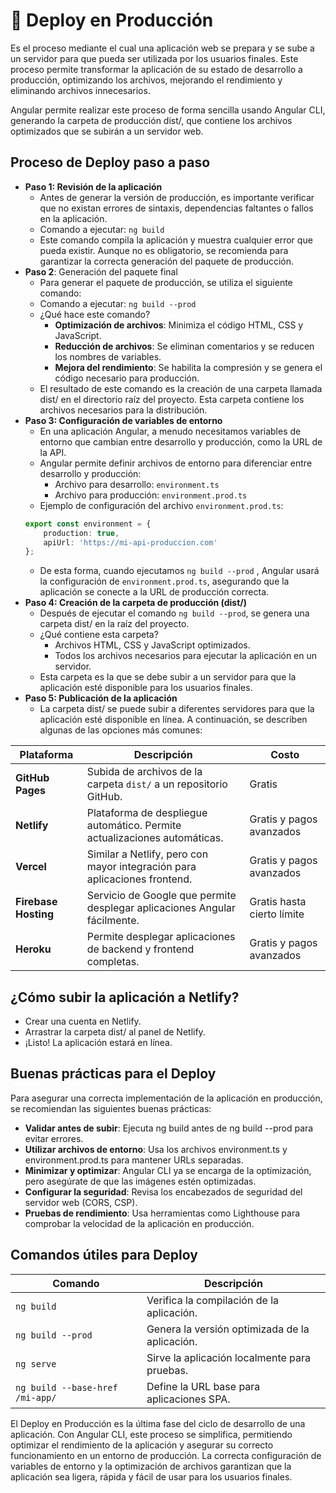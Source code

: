 # 🚀 Deploy en Producción
Es el proceso mediante el cual una aplicación web se prepara y se sube a un servidor para que pueda ser utilizada por los usuarios finales. Este proceso permite transformar la aplicación de su estado de desarrollo a producción, optimizando los archivos, mejorando el rendimiento y eliminando archivos innecesarios.

Angular permite realizar este proceso de forma sencilla usando Angular CLI, generando la carpeta de producción dist/, que contiene los archivos optimizados que se subirán a un servidor web.

## Proceso de Deploy paso a paso
- **Paso 1: Revisión de la aplicación**
    - Antes de generar la versión de producción, es importante verificar que no existan errores de sintaxis, dependencias faltantes o fallos en la aplicación.
    - Comando a ejecutar: `ng build`
    - Este comando compila la aplicación y muestra cualquier error que pueda existir. Aunque no es obligatorio, se recomienda para garantizar la correcta generación del paquete de producción.
- **Paso 2**: Generación del paquete final
    - Para generar el paquete de producción, se utiliza el siguiente comando:
    - Comando a ejecutar: `ng build --prod`
    - ¿Qué hace este comando?
        - **Optimización de archivos**: Minimiza el código HTML, CSS y JavaScript.
        - **Reducción de archivos**: Se eliminan comentarios y se reducen los nombres de variables.
        - **Mejora del rendimiento**: Se habilita la compresión y se genera el código necesario para producción.
    - El resultado de este comando es la creación de una carpeta llamada dist/ en el directorio raíz del proyecto. Esta carpeta contiene los archivos necesarios para la distribución.
- **Paso 3: Configuración de variables de entorno**
    - En una aplicación Angular, a menudo necesitamos variables de entorno que cambian entre desarrollo y producción, como la URL de la API.
    - Angular permite definir archivos de entorno para diferenciar entre desarrollo y producción:
        - Archivo para desarrollo: `environment.ts`
        - Archivo para producción: `environment.prod.ts`
    - Ejemplo de configuración del archivo `environment.prod.ts`:
    ```typescript
    export const environment = {
        production: true,
        apiUrl: 'https://mi-api-produccion.com'
    };
    ```
    - De esta forma, cuando ejecutamos `ng build --prod` , Angular usará la configuración de `environment.prod.ts`, asegurando que la aplicación se conecte a la URL de producción correcta.
- **Paso 4: Creación de la carpeta de producción (dist/)**
    - Después de ejecutar el comando `ng build --prod`, se genera una carpeta dist/ en la raíz del proyecto.
    - ¿Qué contiene esta carpeta?
        - Archivos HTML, CSS y JavaScript optimizados.
        - Todos los archivos necesarios para ejecutar la aplicación en un servidor.
    - Esta carpeta es la que se debe subir a un servidor para que la aplicación esté disponible para los usuarios finales.
- **Paso 5: Publicación de la aplicación**
    - La carpeta dist/ se puede subir a diferentes servidores para que la aplicación esté disponible en línea. A continuación, se describen algunas de las opciones más comunes:

| Plataforma         | Descripción                                                                                   | Costo                        |
|--------------------|-----------------------------------------------------------------------------------------------|------------------------------|
| **GitHub Pages**    | Subida de archivos de la carpeta `dist/` a un repositorio GitHub.                             | Gratis                       |
| **Netlify**         | Plataforma de despliegue automático. Permite actualizaciones automáticas.                     | Gratis y pagos avanzados     |
| **Vercel**          | Similar a Netlify, pero con mayor integración para aplicaciones frontend.                     | Gratis y pagos avanzados     |
| **Firebase Hosting**| Servicio de Google que permite desplegar aplicaciones Angular fácilmente.                     | Gratis hasta cierto límite   |
| **Heroku**          | Permite desplegar aplicaciones de backend y frontend completas.                               | Gratis y pagos avanzados     |

## ¿Cómo subir la aplicación a Netlify?
- Crear una cuenta en Netlify.
- Arrastrar la carpeta dist/ al panel de Netlify.
- ¡Listo! La aplicación estará en línea.

## Buenas prácticas para el Deploy
Para asegurar una correcta implementación de la aplicación en producción, se recomiendan las siguientes buenas prácticas:
- **Validar antes de subir**: Ejecuta ng build antes de ng build --prod para evitar errores.
- **Utilizar archivos de entorno**: Usa los archivos environment.ts y environment.prod.ts para mantener URLs separadas.
- **Minimizar y optimizar**: Angular CLI ya se encarga de la optimización, pero asegúrate de que las imágenes estén optimizadas.
- **Configurar la seguridad**: Revisa los encabezados de seguridad del servidor web (CORS, CSP).
- **Pruebas de rendimiento**: Usa herramientas como Lighthouse para comprobar la velocidad de la aplicación en producción.

## Comandos útiles para Deploy

| Comando                      | Descripción                                               |
|-----------------------------|-----------------------------------------------------------|
| `ng build`                  | Verifica la compilación de la aplicación.                 |
| `ng build --prod`           | Genera la versión optimizada de la aplicación.           |
| `ng serve`                  | Sirve la aplicación localmente para pruebas.             |
| `ng build --base-href /mi-app/` | Define la URL base para aplicaciones SPA.                |


El Deploy en Producción es la última fase del ciclo de desarrollo de una aplicación. Con Angular CLI, este proceso se simplifica, permitiendo optimizar el rendimiento de la aplicación y asegurar su correcto funcionamiento en un entorno de producción. La correcta configuración de variables de entorno y la optimización de archivos garantizan que la aplicación sea ligera, rápida y fácil de usar para los usuarios finales.